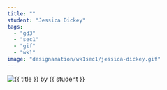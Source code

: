 ```yaml
---
title: ""
student: "Jessica Dickey"
tags:
  - "gd3"
  - "sec1"
  - "gif"
  - "wk1"
image: "designamation/wk1sec1/jessica-dickey.gif"
---
```


<img src="{{urls.media}}/{{ image }}" alt="{{ title }}"/>
by {{ student }}


